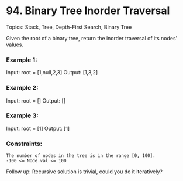 # 94. Binary Tree Inorder Traversal

Topics: Stack, Tree, Depth-First Search, Binary Tree

Given the root of a binary tree, return the inorder traversal of its nodes' values.

### Example 1:

Input: root = [1,null,2,3]
Output: [1,3,2]

### Example 2:

Input: root = []
Output: []

### Example 3:

Input: root = [1]
Output: [1]

### Constraints:

    The number of nodes in the tree is in the range [0, 100].
    -100 <= Node.val <= 100


Follow up: Recursive solution is trivial, could you do it iteratively?